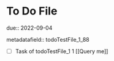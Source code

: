# To Do File

due:: 2022-09-04

metadatafield:: todoTestFile_1_88

- [ ] Task of todoTestFile_1 1 [[Query me]]
